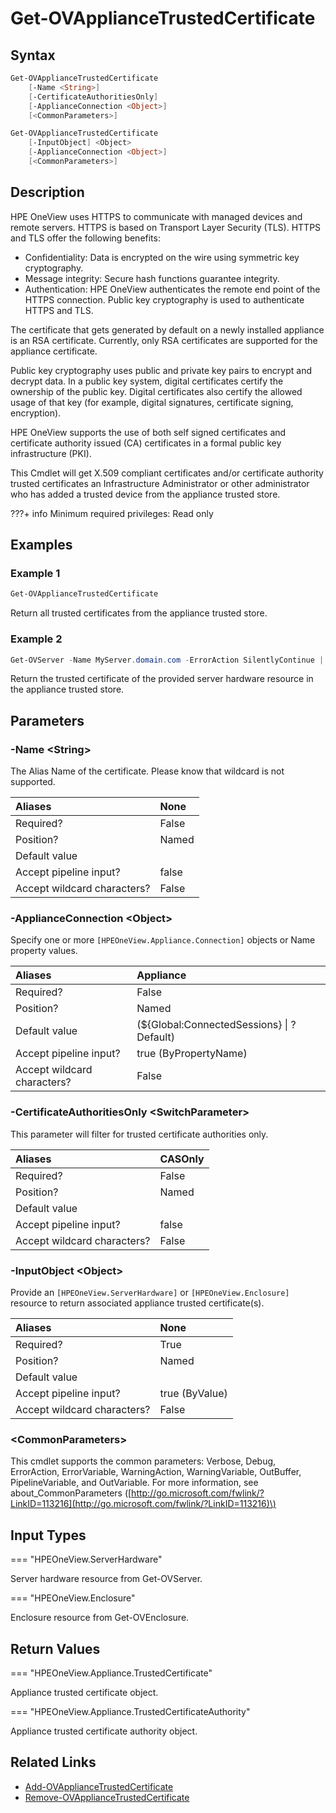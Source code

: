 ﻿---
description: Get X.509 SSL certificates from the appliace trusted store.
---

# Get-OVApplianceTrustedCertificate

## Syntax

```powershell
Get-OVApplianceTrustedCertificate
    [-Name <String>]
    [-CertificateAuthoritiesOnly]
    [-ApplianceConnection <Object>]
    [<CommonParameters>]
```

```powershell
Get-OVApplianceTrustedCertificate
    [-InputObject] <Object>
    [-ApplianceConnection <Object>]
    [<CommonParameters>]
```

## Description

HPE OneView uses HTTPS to communicate with managed devices and remote servers. HTTPS is based on Transport Layer Security (TLS). HTTPS and TLS offer the following benefits:

* Confidentiality: Data is encrypted on the wire using symmetric key cryptography.
* Message integrity: Secure hash functions guarantee integrity.
* Authentication: HPE OneView authenticates the remote end point of the HTTPS connection. Public key cryptography is used to authenticate HTTPS and TLS.

The certificate that gets generated by default on a newly installed appliance is an RSA certificate. Currently, only RSA certificates are supported for the appliance certificate.

Public key cryptography uses public and private key pairs to encrypt and decrypt data. In a public key system, digital certificates certify the ownership of the public key. Digital certificates also certify the allowed usage of that key (for example, digital signatures, certificate signing, encryption).

HPE OneView supports the use of both self signed certificates and certificate authority issued (CA) certificates in a formal public key infrastructure (PKI).

This Cmdlet will get X.509 compliant certificates and/or certificate authority trusted certificates an Infrastructure Administrator or other administrator who has added a trusted device from the appliance trusted store.

???+ info
    Minimum required privileges: Read only
    

## Examples

###  Example 1 

```powershell
Get-OVApplianceTrustedCertificate
```

Return all trusted certificates from the appliance trusted store.

###  Example 2 

```powershell
Get-OVServer -Name MyServer.domain.com -ErrorAction SilentlyContinue | Get-OVApplianceTrustedCertificate
```

Return the trusted certificate of the provided server hardware resource in the appliance trusted store.

## Parameters

### -Name &lt;String&gt;

The Alias Name of the certificate.  Please know that wildcard is not supported.

| Aliases | None |
| :--- | :--- |
| Required? | False |
| Position? | Named |
| Default value |  |
| Accept pipeline input? | false |
| Accept wildcard characters? | False |

### -ApplianceConnection &lt;Object&gt;

Specify one or more `[HPEOneView.Appliance.Connection]` objects or Name property values.

| Aliases | Appliance |
| :--- | :--- |
| Required? | False |
| Position? | Named |
| Default value | (${Global:ConnectedSessions} &vert; ? Default) |
| Accept pipeline input? | true (ByPropertyName) |
| Accept wildcard characters? | False |

### -CertificateAuthoritiesOnly &lt;SwitchParameter&gt;

This parameter will filter for trusted certificate authorities only.

| Aliases | CASOnly |
| :--- | :--- |
| Required? | False |
| Position? | Named |
| Default value |  |
| Accept pipeline input? | false |
| Accept wildcard characters? | False |

### -InputObject &lt;Object&gt;

Provide an `[HPEOneView.ServerHardware]` or `[HPEOneView.Enclosure]` resource to return associated appliance trusted certificate(s).

| Aliases | None |
| :--- | :--- |
| Required? | True |
| Position? | Named |
| Default value |  |
| Accept pipeline input? | true (ByValue) |
| Accept wildcard characters? | False |

### &lt;CommonParameters&gt;

This cmdlet supports the common parameters: Verbose, Debug, ErrorAction, ErrorVariable, WarningAction, WarningVariable, OutBuffer, PipelineVariable, and OutVariable. For more information, see about\_CommonParameters \([http://go.microsoft.com/fwlink/?LinkID=113216](http://go.microsoft.com/fwlink/?LinkID=113216)\)

## Input Types

=== "HPEOneView.ServerHardware"
 
Server hardware resource from Get-OVServer.
 

=== "HPEOneView.Enclosure"
 
Enclosure resource from Get-OVEnclosure.
 

## Return Values

=== "HPEOneView.Appliance.TrustedCertificate"
 
Appliance trusted certificate object.
 

=== "HPEOneView.Appliance.TrustedCertificateAuthority"
 
Appliance trusted certificate authority object.
 

## Related Links

* [Add-OVApplianceTrustedCertificate](add-ovappliancetrustedcertificate.md)
* [Remove-OVApplianceTrustedCertificate](remove-ovappliancetrustedcertificate.md)

